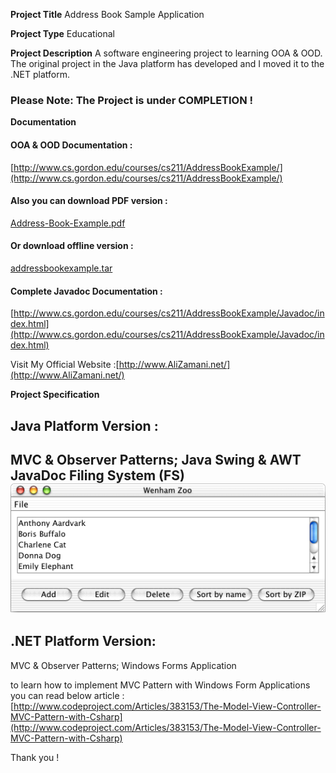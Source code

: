 **Project Title**
Address Book Sample Application

**Project Type**
Educational 

**Project Description**
A software engineering project to learning OOA & OOD. The original project in the Java platform has developed and I moved it to the .NET platform.
### Please Note: The Project is under COMPLETION !

**Documentation**
#### OOA & OOD Documentation :
[http://www.cs.gordon.edu/courses/cs211/AddressBookExample/](http://www.cs.gordon.edu/courses/cs211/AddressBookExample/)

#### Also you can download PDF version :
[Address-Book-Example.pdf ](Home_Address-Book-Example.pdf )

#### Or download offline version :
[addressbookexample.tar](Home_addressbookexample.tar)

#### Complete Javadoc Documentation :
[http://www.cs.gordon.edu/courses/cs211/AddressBookExample/Javadoc/index.html](http://www.cs.gordon.edu/courses/cs211/AddressBookExample/Javadoc/index.html)


Visit My Official Website :[http://www.AliZamani.net/](http://www.AliZamani.net/)

**Project Specification**
## Java Platform Version :
MVC & Observer Patterns;
Java
Swing & AWT
JavaDoc
Filing System (FS)
![](Home_GUI.png)
-------------------------------------------------------------------
## .NET Platform Version:
MVC & Observer Patterns;
Windows Forms Application

to learn how to implement MVC Pattern with Windows Form Applications you can read below article :
[http://www.codeproject.com/Articles/383153/The-Model-View-Controller-MVC-Pattern-with-Csharp](http://www.codeproject.com/Articles/383153/The-Model-View-Controller-MVC-Pattern-with-Csharp)

Thank you !